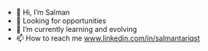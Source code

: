 - 👋 Hi, I’m Salman
- 👀 Looking for opportunities
- 🌱 I’m currently learning and evolving
- 📫 How to reach me www.linkedin.com/in/salmantariqst

<!---
SalmanTariq-st/SalmanTariq-st is a ✨ special ✨ repository because its `README.md` (this file) appears on your GitHub profile.
You can click the Preview link to take a look at your changes.
--->
